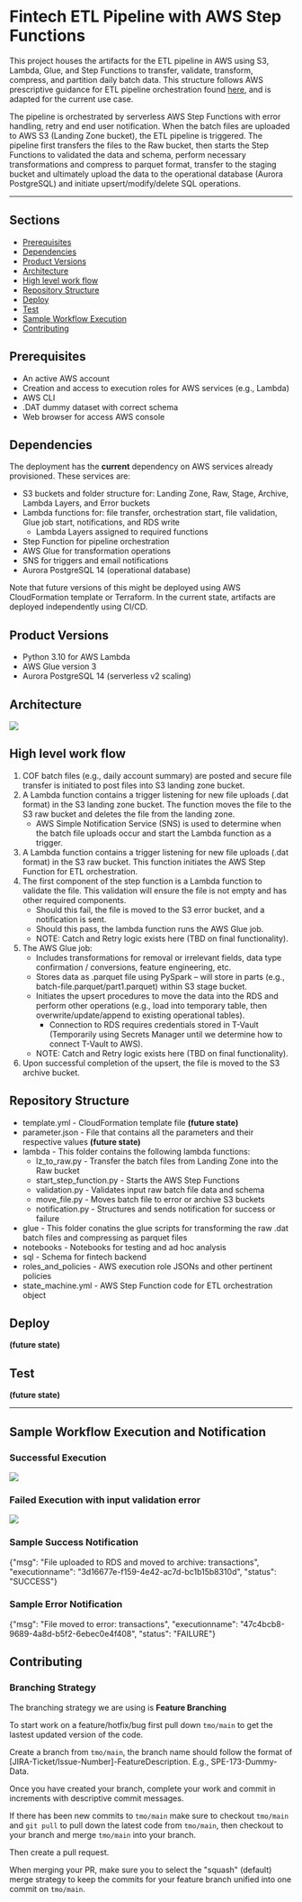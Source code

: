 # Fintech ETL Pipeline with AWS Step Functions
This project houses the artifacts for the ETL pipeline in AWS using S3, Lambda, Glue, and Step Functions to transfer, validate, transform, compress, and partition daily batch data. This structure follows AWS prescriptive guidance for ETL pipeline orchestration found [here](https://docs.aws.amazon.com/prescriptive-guidance/latest/patterns/orchestrate-an-etl-pipeline-with-validation-transformation-and-partitioning-using-aws-step-functions.html#orchestrate-an-etl-pipeline-with-validation-transformation-and-partitioning-using-aws-step-functions-tools), and is adapted for the current use case.


The pipeline is orchestrated by serverless AWS Step Functions with error handling, retry and end user notification. When the batch files are uploaded to AWS S3 (Landing Zone bucket), the ETL pipeline is triggered. The pipeline first transfers the files to the Raw bucket, then starts the Step Functions to validated the data and schema, perform necessary transformations and compress to parquet format, transfer to the staging bucket and ultimately upload the data to the operational database (Aurora PostgreSQL) and initiate upsert/modify/delete SQL operations.


---


## Sections
- [Prerequisites](#Prerequisites)
- [Dependencies](#Dependencies)
- [Product Versions](#Product-Versions)
- [Architecture](#Architecture)
- [High level work flow](#High-level-work-flow)
- [Repository Structure](#Repository-Structure)
- [Deploy](#Deploy)
- [Test](#test)
- [Sample Workflow Execution](#Sample-Workflow-Execution-and-Notification)
- [Contributing](#contributing)


## Prerequisites 
* An active AWS account
* Creation and access to execution roles for AWS services (e.g., Lambda)
* AWS CLI
* .DAT dummy dataset with correct schema
* Web browser for access AWS console


## Dependencies
The deployment has the **current** dependency on AWS services already provisioned. These services are:
* S3 buckets and folder structure for: Landing Zone, Raw, Stage, Archive, Lambda Layers, and Error buckets
* Lambda functions for: file transfer, orchestration start, file validation, Glue job start, notifications, and RDS write
    * Lambda Layers assigned to required functions
* Step Function for pipeline orchestration
* AWS Glue for transformation operations
* SNS for triggers and email notifications
* Aurora PostgreSQL 14 (operational database)

Note that future versions of this might be deployed using AWS CloudFormation template or Terraform. In the current state, artifacts are deployed independently using CI/CD.


## Product Versions
* Python 3.10 for AWS Lambda
* AWS Glue version 3
* Aurora PostgreSQL 14 (serverless v2 scaling)


## Architecture
<img src="images/fnt_etl_architecture.png">


## High level work flow
1. COF batch files (e.g., daily account summary) are posted and secure file transfer is initiated to post files into S3 landing zone bucket.
2. A Lambda function contains a trigger listening for new file uploads (.dat format) in the S3 landing zone bucket. The function moves the file to the S3 raw bucket and deletes the file from the landing zone.
    * AWS Simple Notification Service (SNS) is used to determine when the batch file uploads occur and start the Lambda function as a trigger.
3. A Lambda function contains a trigger listening for new file uploads (.dat format) in the S3 raw bucket. This function initiates the AWS Step Function for ETL orchestration.
4. The first component of the step function is a Lambda function to validate the file. This validation will ensure the file is not empty and has other required components.
    * Should this fail, the file is moved to the S3 error bucket, and a notification is sent.
    * Should this pass, the lambda function runs the AWS Glue job.
    * NOTE: Catch and Retry logic exists here (TBD on final functionality).
5. The AWS Glue job:
    * Includes transformations for removal or irrelevant fields, data type confirmation / conversions, feature engineering, etc.
    * Stores data as .parquet file using PySpark – will store in parts (e.g., batch-file.parquet/part1.parquet) within S3 stage bucket.
    * Initiates the upsert procedures to move the data into the RDS and perform other operations (e.g., load into temporary table, then overwrite/update/append to existing operational tables).
        * Connection to RDS requires credentials stored in T-Vault (Temporarily using Secrets Manager until we determine how to connect T-Vault to AWS).
    * NOTE: Catch and Retry logic exists here (TBD on final functionality).
6. Upon successful completion of the upsert, the file is moved to the S3 archive bucket.


## Repository Structure
* template.yml - CloudFormation template file **(future state)**
* parameter.json - File that contains all the parameters and their respective values **(future state)**
* lambda - This folder contains the following lambda functions:
    * lz_to_raw.py - Transfer the batch files from Landing Zone into the Raw bucket
    * start_step_function.py - Starts the AWS Step Functions
    * validation.py - Validates input raw batch file data and schema
    * move_file.py - Moves batch file to error or archive S3 buckets
    * notification.py - Structures and sends notification for success or failure
* glue - This folder conatins the glue scripts for transforming the raw .dat batch files and compressing as parquet files
* notebooks - Notebooks for testing and ad hoc analysis
* sql - Schema for fintech backend
* roles_and_policies - AWS execution role JSONs and other pertinent policies
* state_machine.yml - AWS Step Function code for ETL orchestration object


## Deploy
**(future state)**


## Test
**(future state)**

---


## Sample Workflow Execution and Notification
### Successful Execution
<img src="images/example_steps_SUCCESS.png">


### Failed Execution with input validation error
<img src="images/example_steps_FAIL.png">


### Sample Success Notification
{"msg": "File uploaded to RDS and moved to archive: transactions", "executionname": "3d16677e-f159-4e42-ac7d-bc1b15b8310d", "status": "SUCCESS"}


### Sample Error Notification
{"msg": "File moved to error: transactions", "executionname": "47c4bcb8-9689-4a8d-b5f2-6ebec0e4f408", "status": "FAILURE"}


## Contributing
### Branching Strategy
The branching strategy we are using is **Feature Branching**

To start work on a feature/hotfix/bug first pull down `tmo/main` to get the lastest updated version of the code.

Create a branch from `tmo/main`, the branch name should follow the format of [JIRA-Ticket/Issue-Number]-FeatureDescription. E.g., SPE-173-Dummy-Data.

Once you have created your branch, complete your work and commit in increments with descriptive commit messages.

If there has been new commits to `tmo/main` make sure to checkout `tmo/main` and `git pull` to pull down the latest code from `tmo/main`, then checkout to your branch and merge `tmo/main` into your branch.

Then create a pull request.

When merging your PR, make sure you to select the "squash" (default) merge strategy to keep the commits for your feature branch unified into one commit on `tmo/main`.
